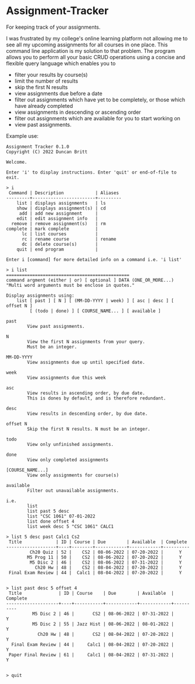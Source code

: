 # Assignment-Tracker
For keeping track of your assignments.

I was frustrated by my college's online learning platform not allowing me to see all my upcoming assignments for all courses in one place. This command line application is my solution to that problem. The program allows you to perform all your basic CRUD operations using a concise and flexible query language which enables you to 
- filter your results by course(s)
- limit the number of results
- skip the first N results 
- view assignments due before a date
- filter out assignments which have yet to be completely, or those which have already completed
- view assignments in descending or ascending order
- filter out assignments which are available for you to start working on
- view past assignments.

Example use:

```
Assignment Tracker 0.1.0
Copyright (C) 2022 Duncan Britt

Welcome.

Enter 'i' to display instructions. Enter 'quit' or end-of-file to exit.

> i
 Command | Description            | Aliases
---------+------------------------+---------
    list | displays assignments   | ls
    show | displays assignment(s) | cd
     add | add new assignment     |
    edit | edit assignment info   |
  remove | remove assignment(s)   | rm
complete | mark complete          |
      lc | list courses           |
      rc | rename course          | rename
      dc | delete course(s)       |
    quit | end program            |

Enter i [command] for more detailed info on a command i.e. 'i list'

> i list
===============================================
command argment (either | or) [ optional ] DATA (ONE_OR_MORE...)
"Multi word arguments must be enclose in quotes."

Display assignments using:
    list [ past ] [ N ] [ (MM-DD-YYYY | week) ] [ asc | desc ] [ offset N ]
         [ (todo | done) ] [ COURSE_NAME... ] [ available ]

past
        View past assignments.

N
        View the first N assignments from your query.
        Must be an integer.

MM-DD-YYYY
        View assignments due up until specified date.

week
        View assignments due this week

asc
        View results in ascending order, by due date.
        This is dones by default, and is therefore redundant.

desc
        View results in descending order, by due date.

offset N
        Skip the first N results. N must be an integer.

todo
        View only unfinished assignments.

done
        View only completed assignments

[COURSE_NAME...]
        View only assignments for course(s)

available
        Filter out unavailable assignments.

i.e.
        list
        list past 5 desc
        list "CSC 1061" 07-01-2022
        list done offset 4
        list week desc 5 "CSC 1061" CALC1

> list 5 desc past Calc1 Cs2
 Title             | ID | Course | Due        | Available  | Complete
-------------------+----+--------+------------+------------+----------
         Ch20 Quiz | 52 |    CS2 | 08-06-2022 | 07-20-2022 |      Y
        M5 Prog 11 | 50 |    CS2 | 08-06-2022 | 07-20-2022 |      Y
         M5 Disc 2 | 46 |    CS2 | 08-06-2022 | 07-31-2022 |      Y
           Ch20 Hw | 48 |    CS2 | 08-04-2022 | 07-20-2022 |      Y
 Final Exam Review | 44 |  Calc1 | 08-04-2022 | 07-20-2022 |      Y


> list past desc 5 offset 4
 Title              | ID | Course    | Due        | Available  | Complete
--------------------+----+-----------+------------+------------+----------
          M5 Disc 2 | 46 |       CS2 | 08-06-2022 | 07-31-2022 |      Y
          M5 Disc 2 | 55 | Jazz Hist | 08-06-2022 | 08-01-2022 |      Y
            Ch20 Hw | 48 |       CS2 | 08-04-2022 | 07-20-2022 |      Y
  Final Exam Review | 44 |     Calc1 | 08-04-2022 | 07-20-2022 |      Y
 Paper Final Review | 61 |     Calc1 | 08-04-2022 | 07-31-2022 |      Y


> quit
 ```
